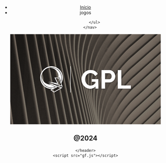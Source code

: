 <!DOCTYPE html>
<html lang="pt-BR">
<head>
    <meta charset="UTF-8">
    <meta name="viewport" content="width=device-width, initial-scale=1.0">
    <title>glp</title>
    <link rel="stylesheet" href="hdyu.css">
</head>
<body>
    <header>
        <nav>
            <ul class="menu">
                <li><a href="#">Início</a></li>
   
<li><a onclick="location.href='gtt.html'">jogos</a></li>


                
            </ul>
        </nav>

<img src="kug.pnj.png" alt="ff"></img>


<h1>@2024</h1>





    </header>
    <script src="gf.js"></script>





